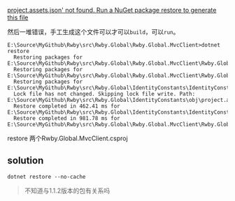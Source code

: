 [project.assets.json' not found. Run a NuGet package restore to generate this file]()

然后一堆错误，手工生成这个文件可以才可以`build`，可以`run`。

```
E:\Source\MyGithub\Rwby\src\Rwby.Global\Rwby.Global.MvcClient>dotnet restore
  Restoring packages for E:\Source\MyGithub\Rwby\src\Rwby.Global\Rwby.Global.MvcClient\Rwby.Global.MvcClient.csproj...
  Restoring packages for E:\Source\MyGithub\Rwby\src\Rwby.Global\Rwby.Global.MvcClient\Rwby.Global.MvcClient.csproj...
  Restoring packages for E:\Source\MyGithub\Rwby\src\Rwby.Global\IdentityConstants\IdentityConstants.csproj...
  Lock file has not changed. Skipping lock file write. Path: E:\Source\MyGithub\Rwby\src\Rwby.Global\IdentityConstants\obj\project.assets.json
  Restore completed in 462.41 ms for E:\Source\MyGithub\Rwby\src\Rwby.Global\IdentityConstants\IdentityConstants.csproj.
  Restore completed in 981.78 ms for E:\Source\MyGithub\Rwby\src\Rwby.Global\Rwby.Global.MvcClient\Rwby.Global.MvcClient.csproj.
```

restore 两个Rwby.Global.MvcClient.csproj

## solution

```
dotnet restore --no-cache
```

> 不知道与1.1.2版本的包有关系吗